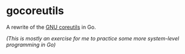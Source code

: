 # gocoreutils

A rewrite of the [GNU coreutils](https://www.gnu.org/software/coreutils/) in Go.

_(This is mostly an exercise for me to practice some more system-level programming in Go)_
